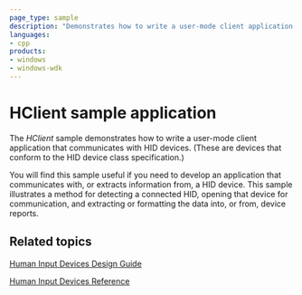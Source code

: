 ```yaml
---
page_type: sample
description: "Demonstrates how to write a user-mode client application that communicates with HID devices."
languages:
- cpp
products:
- windows
- windows-wdk
---
```


# HClient sample application

The *HClient* sample demonstrates how to write a user-mode client application that communicates with HID devices. (These are devices that conform to the HID device class specification.)

You will find this sample useful if you need to develop an application that communicates with, or extracts information from, a HID device. This sample illustrates a method for detecting a connected HID, opening that device for communication, and extracting or formatting the data into, or from, device reports.

## Related topics

[Human Input Devices Design Guide](https://docs.microsoft.com/windows-hardware/drivers/hid/)

[Human Input Devices Reference](https://docs.microsoft.com/windows-hardware/drivers/ddi/content/_hid/)
